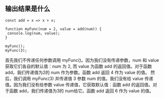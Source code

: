 ## 输出结果是什么
```
const add = x => x + x;

function myFunc(num = 2, value = add(num)) {
 console.log(num, value);
}

myFunc();
myFunc(3);
```


首先我们不传递任何参数调用 myFunc()。因为我们没有传递参数，num 和 value 获取它们各自的默认值：num 为 2, 而 value 为函数 add 的返回值。对于函数 add，我们传递值为2的 num 作为参数。函数 add 返回 4 作为 value 的值。
然后，我们调用 myFunc(3) 并传递值 3 参数 num 的值。我们没有给 value 传递值。因为我们没有给参数 value 传递值，它获取默认值：函数 add 的返回值。对于函数 add，我们传递值为3的 num给它。函数 add 返回 6 作为 value 的值。